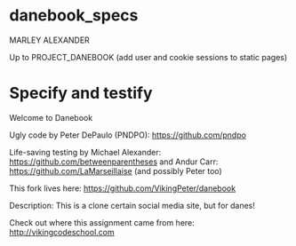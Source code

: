 danebook_specs
==============

MARLEY ALEXANDER

Up to PROJECT_DANEBOOK
  (add user and cookie sessions to static pages)

Specify and testify
=======


Welcome to Danebook


Ugly code by Peter DePaulo (PNDPO): https://github.com/pndpo

Life-saving testing by Michael Alexander: https://github.com/betweenparentheses
and Andur Carr: https://github.com/LaMarseillaise
(and possibly Peter too)

This fork lives here: https://github.com/VikingPeter/danebook

Description:
This is a clone certain social media site, but for danes!

Check out where this assignment came from here:
http://vikingcodeschool.com